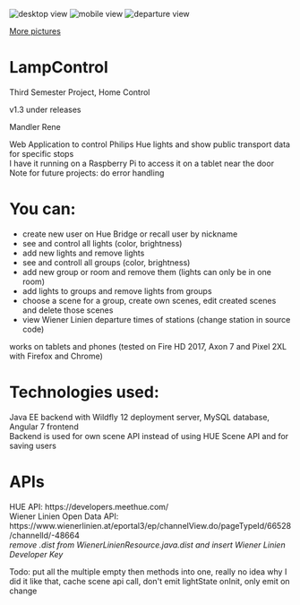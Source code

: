 ![desktop view](https://i.imgur.com/N6jFk0m.png)
![mobile view](https://i.imgur.com/niv5tly.png)
![departure view](https://i.imgur.com/uzU7rGS.png)

<a href="https://imgur.com/a/DoKlxT0">More pictures </a>


# LampControl
Third Semester Project, Home Control

v1.3 under releases

Mandler Rene

Web Application to control Philips Hue lights and show public transport data for specific stops<br>
I have it running on a Raspberry Pi to access it on a tablet near the door<br>
Note for future projects: do error handling

<h1>You can:</h1>

- create new user on Hue Bridge or recall user by nickname
- see and control all lights (color, brightness)
- add new lights and remove lights
- see and controll all groups (color, brightness)
- add new group or room and remove them (lights can only be in one room)
- add lights to groups and remove lights from groups
- choose a scene for a group, create own scenes, edit created scenes and delete those scenes
- view Wiener Linien departure times of stations (change station in source code)

works on tablets and phones (tested on Fire HD 2017, Axon 7 and Pixel 2XL with Firefox and Chrome)

<h1>Technologies used:</h1>
Java EE backend with Wildfly 12 deployment server, MySQL database, Angular 7 frontend<br>
Backend is used for own scene API instead of using HUE Scene API and for saving users

<h1>APIs</h1>
HUE API: https://developers.meethue.com/<br>
Wiener Linien Open Data API: https://www.wienerlinien.at/eportal3/ep/channelView.do/pageTypeId/66528/channelId/-48664<br>
<em>remove .dist from WienerLinienResource.java.dist and insert Wiener Linien Developer Key</em>


Todo: put all the multiple empty then methods into one, really no idea why I did it like that, cache scene api call, don't emit lightState onInit, only emit on change
